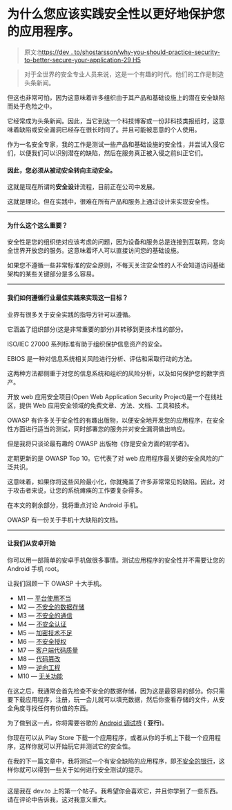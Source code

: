 # 为什么您应该实践安全性以更好地保护您的应用程序。

> 原文:[https://dev . to/shostarsson/why-you-should-practice-security-to-better-secure-your-application-29 H5](https://dev.to/shostarsson/why-you-should-practice-security-to-better-secure-your-application-29h5)

> 对于全世界的安全专业人员来说，这是一个有趣的时代。他们的工作是制造头条新闻。

但这也非常可怕，因为这意味着许多组织由于其产品和基础设施上的潜在安全缺陷而处于危险之中。

它经常成为头条新闻。因此，当它到达一个科技博客或一份非科技类报纸时，这意味着缺陷或安全漏洞已经存在很长时间了。并且可能被恶意的个人使用。

作为一名安全专家，我的工作是测试一些产品和基础设施的安全性，并尝试入侵它们，以便我们可以识别潜在的缺陷，然后在服务真正被入侵之前纠正它们。

#### [](#so-you-have-to-move-from-reactive-security-to-proactive-security)因此，您必须从被动安全转向主动安全。

这就是现在所谓的**安全设计**流程，目前正在公司中发展。

这就是理论。但在实践中，很难在所有产品和服务上通过设计来实现安全性。

* * *

#### [](#why-is-this-so-important)为什么这个这么重要？

安全性是您的组织绝对应该考虑的问题，因为设备和服务总是连接到互联网，您向全世界开放您的服务。这意味着坏人可以直接访问您的基础设施。

如果您不遵循一些非常标准的安全原则，不每天关注安全性的人不会知道访问基础架构的某些关键部分是多么容易。

* * *

#### [](#how-could-we-achieve-this-following-the-industry-best-practices)我们如何遵循行业最佳实践来实现这一目标？

业界有很多关于安全实践的指导方针可以遵循。

它涵盖了组织部分(这是非常重要的部分)并转移到更技术性的部分。

ISO/IEC 27000 系列标准有助于组织保护信息资产的安全。

EBIOS 是一种对信息系统相关风险进行分析、评估和采取行动的方法。

这两种方法都侧重于对您的信息系统和组织的风险分析，以及如何保护您的数字资产。

开放 web 应用安全项目(Open Web Application Security Project)是一个在线社区，提供 Web 应用安全领域的免费文章、方法、文档、工具和技术。

OWASP 有许多关于安全性的有趣出版物，以便安全地开发您的应用程序，在安全性方面进行适当的测试，同时部署您的服务并对安全漏洞做出响应。

但是我将只谈论最有趣的 OWASP 出版物《你是安全方面的初学者》。

定期更新的是 OWASP Top 10。它代表了对 web 应用程序最关键的安全风险的广泛共识。

这意味着，如果你将这些风险最小化，你就掩盖了许多非常常见的缺陷。因此，对于攻击者来说，让您的系统瘫痪的工作要复杂得多。

在本文的剩余部分，我将重点讨论 Android 手机。

OWASP 有一份关于手机十大缺陷的文档。

* * *

#### [](#lets-start-on-android)让我们从安卓开始

你可以用一部简单的安卓手机做很多事情。测试应用程序的安全性并不需要让您的 Android 手机 root。

让我们回顾一下 OWASP 十大手机。

*   M1 — [平台使用不当](https://www.owasp.org/index.php/Mobile_Top_10_2016-M1-Improper_Platform_Usage)
*   M2 — [不安全的数据存储](https://www.owasp.org/index.php/Mobile_Top_10_2016-M2-Insecure_Data_Storage)
*   M3 — [不安全的通信](https://www.owasp.org/index.php/Mobile_Top_10_2016-M3-Insecure_Communication)
*   M4 — [不安全认证](https://www.owasp.org/index.php/Mobile_Top_10_2016-M4-Insecure_Authentication)
*   M5 — [加密技术不足](https://www.owasp.org/index.php/Mobile_Top_10_2016-M5-Insufficient_Cryptography)
*   M6 — [不安全授权](https://www.owasp.org/index.php/Mobile_Top_10_2016-M6-Insecure_Authorization)
*   M7 — [客户端代码质量](https://www.owasp.org/index.php/Mobile_Top_10_2016-M7-Poor_Code_Quality)
*   M8 — [代码篡改](https://www.owasp.org/index.php/Mobile_Top_10_2016-M8-Code_Tampering)
*   M9 — [逆向工程](https://www.owasp.org/index.php/Mobile_Top_10_2016-M9-Reverse_Engineering)
*   M10 — [无关功能](https://www.owasp.org/index.php/Mobile_Top_10_2016-M10-Extraneous_Functionality)

在这之后，我通常会首先检查不安全的数据存储，因为这是最容易的部分。你只需要下载应用程序，注册，玩一会儿就可以填充数据，然后你查看存储的文件，从安全角度寻找任何有价值的东西。

为了做到这一点，你将需要谷歌的 [Android 调试桥](https://developer.android.com/studio/command-line/adb) ( **亚行**)。

你现在可以从 Play Store 下载一个应用程序，或者从你的手机上下载一个应用程序，这样你就可以开始玩它并测试它的安全性。

在我的下一篇文章中，我将测试一个有安全缺陷的应用程序，即[不安全的银行](https://github.com/dineshshetty/Android-InsecureBankv2)，这样你就可以得到一些关于如何进行安全测试的提示。

* * *

这是我在 dev.to 上的第一个帖子。我希望你会喜欢它，并且你学到了一些东西。请在评论中告诉我，这对我意义重大。